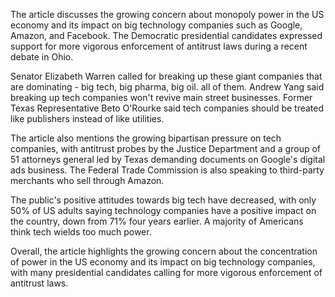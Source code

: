 The article discusses the growing concern about monopoly power in the US economy and its impact on big technology companies such as Google, Amazon, and Facebook. The Democratic presidential candidates expressed support for more vigorous enforcement of antitrust laws during a recent debate in Ohio.

Senator Elizabeth Warren called for breaking up these giant companies that are dominating - big tech, big pharma, big oil. all of them. Andrew Yang said breaking up tech companies won't revive main street businesses. Former Texas Representative Beto O'Rourke said tech companies should be treated like publishers instead of like utilities.

The article also mentions the growing bipartisan pressure on tech companies, with antitrust probes by the Justice Department and a group of 51 attorneys general led by Texas demanding documents on Google's digital ads business. The Federal Trade Commission is also speaking to third-party merchants who sell through Amazon.

The public's positive attitudes towards big tech have decreased, with only 50% of US adults saying technology companies have a positive impact on the country, down from 71% four years earlier. A majority of Americans think tech wields too much power.

Overall, the article highlights the growing concern about the concentration of power in the US economy and its impact on big technology companies, with many presidential candidates calling for more vigorous enforcement of antitrust laws.